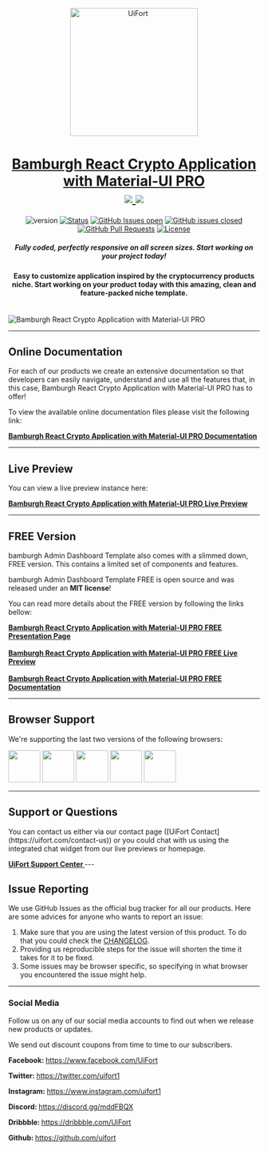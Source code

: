  <p align="center">
    <a href="https://uifort.com" title="UiFort.com">
        <img width=256px height=256px src="https://demo.uifort.com/github-static-assets/ui-fort-logo.png" alt="UiFort">
    </a>
</p>
<h1 align="center">
    <a href="https://material-ui.com/store/items/bamburgh-react-admin-dashboard-pro">Bamburgh React Crypto Application with Material-UI PRO</a>
    <br>
    <a href="https://twitter.com/intent/tweet?url=https://material-ui.com/store/items/bamburgh-react-admin-dashboard-pro&text=All components from the General dashboard template can be used in the individual applications pages, without modifications.">
        <img src="https://img.shields.io/twitter/url/http/shields.io.svg?style=social" />
    </a>
    <a href="https://twitter.com/uifort1">
        <img src="https://img.shields.io/twitter/follow/uifort1.svg?style=social&label=Follow" />
    </a>
</h1>
<div align="center">

  ![version](https://img.shields.io/badge/version-2.0.0-blue.svg)
  [![Status](https://img.shields.io/badge/status-active-success.svg)]()
  [![GitHub Issues open](https://img.shields.io/github/issues/uifort/bamburgh-react-crypto-application-pro.svg)](https://github.com/uifort/bamburgh-react-crypto-application-pro/issues)
  [![GitHub issues closed](https://img.shields.io/github/issues-closed-raw/uifort/bamburgh-react-crypto-application-pro.svg?maxAge=2592000)](https://github.com/uifort/bamburgh-react-crypto-application-pro/issues?q=is%3Aissue+is%3Aclosed)
  [![GitHub Pull Requests](https://img.shields.io/github/issues-pr/uifort/bamburgh-react-crypto-application-pro.svg)](https://github.com/uifort/bamburgh-react-crypto-application-pro/pulls)
  [![License](https://img.shields.io/badge/license-UiFort-blue.svg)](/LICENSE)

</div>

<h5 align="center">Fully coded, perfectly responsive on all screen sizes. Start working on your project today!</h5>

<h4 align="center">Easy to customize application inspired by the cryptocurrency products niche. Start working on your product today with this amazing, clean and feature-packed niche template.</h4>

<br />

<img src="https://demo.uifort.com/github-static-assets/bamburgh-react-crypto-application-pro.jpg" alt="Bamburgh React Crypto Application with Material-UI PRO">

---

<h2>
    Online Documentation
</h2>

<p>For each of our products we create an extensive documentation so that developers can easily navigate, understand and use all the features that, in this case, Bamburgh React Crypto Application with Material-UI PRO has to offer!</p>
<p>To view the available online documentation files please visit the following link:</p>
<b>
    <a href="https://docs.uifort.com/bamburgh-react-crypto-application-pro-docs" title="Click to view the online documentation for Bamburgh React Crypto Application with Material-UI PRO">
        Bamburgh React Crypto Application with Material-UI PRO Documentation
    </a>
</b>

---

<h2>
    Live Preview
</h2>

<p>You can view a live preview instance here:</p>
<b>
    <a href="https://demo.uifort.com/bamburgh-react-crypto-application-pro-demo" title="Click to view the live preview for Bamburgh React Crypto Application with Material-UI PRO">
        Bamburgh React Crypto Application with Material-UI PRO Live Preview
    </a>
</b>

---

<h2>
    FREE Version
</h2>

<p>bamburgh Admin Dashboard Template also comes with a slimmed down, FREE version. This contains a limited set of components and features.</p>
<p>bamburgh Admin Dashboard Template FREE is open source and was released under an <b>MIT license</b>!</p>
<p>
    You can read more details about the FREE version by following the links bellow:
</p>
<b>
    <a href="https://material-ui.com/store/items/bamburgh-react-admin-dashboard-pro/bamburgh-react-crypto-application-free" title="Click to view Bamburgh React Crypto Application with Material-UI PRO Admin Dashboard Template FREE presentation page">
        Bamburgh React Crypto Application with Material-UI PRO FREE Presentation Page
    </a>
    <br><br>
    <a href="https://demo.uifort.com/bamburgh-react-crypto-application-free-demo" title="Click to view Bamburgh React Crypto Application with Material-UI PRO Admin Dashboard Template FREE live preview">
        Bamburgh React Crypto Application with Material-UI PRO FREE Live Preview
    </a>
    <br><br>
    <a href="https://docs.uifort.com/bamburgh-react-crypto-application-free-docs" title="Click to view Bamburgh React Crypto Application with Material-UI PRO Admin Dashboard Template FREE documentation">
        Bamburgh React Crypto Application with Material-UI PRO FREE Documentation
    </a>
</b>

---

<h2>
    Browser Support
</h2>
<p>
    We're supporting the last two versions of the following browsers:
</p>
<p>
<img src="https://demo.uifort.com/github-assets/browsers/chrome.png" width="64" height="64"> <img src="https://demo.uifort.com/github-assets/browsers/firefox.png" width="64" height="64"> <img src="https://demo.uifort.com/github-assets/browsers/edge.png" width="64" height="64"> <img src="https://demo.uifort.com/github-assets/browsers/safari.png" width="64" height="64"> <img src="https://demo.uifort.com/github-assets/browsers/opera.png" width="64" height="64">
</p>

---

<h2>
    Support or Questions
</h2>
<p>
    You can contact us either via our contact page ([UiFort Contact](https://uifort.com/contact-us)) or you could chat with us using the integrated chat widget from our live previews or homepage.
</p>
<b>
    <a href="https://uifort.com/support-center" title="Click to view the UiFort Support Center">
        UiFort Support Center
    </a>
</b>
---

<h2>
    Issue Reporting
</h2>

<p>We use GitHub Issues as the official bug tracker for all our products. Here are some advices for anyone who wants to report an issue:</p>

1. Make sure that you are using the latest version of this product. To do that you could check the [CHANGELOG](./CHANGELOG.md).
2. Providing us reproducible steps for the issue will shorten the time it takes for it to be fixed.
3. Some issues may be browser specific, so specifying in what browser you encountered the issue might help.

---

### Social Media

<p>Follow us on any of our social media accounts to find out when we release new products or updates.</p>
<p>We send out discount coupons from time to time to our subscribers.</p>
<p><b>Facebook: </b><a href="https://www.facebook.com/UiFort">https:&#x2F;&#x2F;www.facebook.com&#x2F;UiFort</a></p>
<p><b>Twitter: </b><a href="https://twitter.com/uifort1">https:&#x2F;&#x2F;twitter.com&#x2F;uifort1</a></p>
<p><b>Instagram: </b><a href="https://www.instagram.com/uifort1">https:&#x2F;&#x2F;www.instagram.com&#x2F;uifort1</a></p>
<p><b>Discord: </b><a href="https://discord.gg/mddFBQX">https:&#x2F;&#x2F;discord.gg&#x2F;mddFBQX</a></p>
<p><b>Dribbble: </b><a href="https://dribbble.com/UiFort">https:&#x2F;&#x2F;dribbble.com&#x2F;UiFort</a></p>
<p><b>Github: </b><a href="https://github.com/uifort">https:&#x2F;&#x2F;github.com&#x2F;uifort</a></p>

